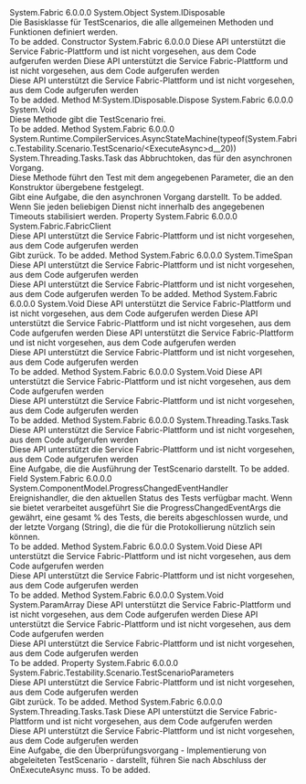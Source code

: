 <Type Name="TestScenario" FullName="System.Fabric.Testability.Scenario.TestScenario">
  <TypeSignature Language="C#" Value="public abstract class TestScenario : IDisposable" />
  <TypeSignature Language="ILAsm" Value=".class public auto ansi abstract beforefieldinit TestScenario extends System.Object implements class System.IDisposable" />
  <TypeSignature Language="DocId" Value="T:System.Fabric.Testability.Scenario.TestScenario" />
  <TypeSignature Language="VB.NET" Value="Public MustInherit Class TestScenario&#xA;Implements IDisposable" />
  <TypeSignature Language="F#" Value="type TestScenario = class&#xA;    interface IDisposable" />
  <AssemblyInfo>
    <AssemblyName>System.Fabric</AssemblyName>
    <AssemblyVersion>6.0.0.0</AssemblyVersion>
  </AssemblyInfo>
  <Base>
    <BaseTypeName>System.Object</BaseTypeName>
  </Base>
  <Interfaces>
    <Interface>
      <InterfaceName>System.IDisposable</InterfaceName>
    </Interface>
  </Interfaces>
  <Docs>
    <summary>
            Die Basisklasse für TestScenarios, die alle allgemeinen Methoden und Funktionen definiert werden.
            </summary>
    <remarks>To be added.</remarks>
  </Docs>
  <Members>
    <Member MemberName=".ctor">
      <MemberSignature Language="C#" Value="protected internal TestScenario (System.Fabric.FabricClient fabricClient, System.Fabric.Testability.Scenario.TestScenarioParameters testScenarioParameters);" />
      <MemberSignature Language="ILAsm" Value=".method familyorassemblyhidebysig specialname rtspecialname instance void .ctor(class System.Fabric.FabricClient fabricClient, class System.Fabric.Testability.Scenario.TestScenarioParameters testScenarioParameters) cil managed" />
      <MemberSignature Language="DocId" Value="M:System.Fabric.Testability.Scenario.TestScenario.#ctor(System.Fabric.FabricClient,System.Fabric.Testability.Scenario.TestScenarioParameters)" />
      <MemberSignature Language="F#" Value="new System.Fabric.Testability.Scenario.TestScenario : System.Fabric.FabricClient * System.Fabric.Testability.Scenario.TestScenarioParameters -&gt; System.Fabric.Testability.Scenario.TestScenario" Usage="new System.Fabric.Testability.Scenario.TestScenario (fabricClient, testScenarioParameters)" />
      <MemberType>Constructor</MemberType>
      <AssemblyInfo>
        <AssemblyName>System.Fabric</AssemblyName>
        <AssemblyVersion>6.0.0.0</AssemblyVersion>
      </AssemblyInfo>
      <Parameters>
        <Parameter Name="fabricClient" Type="System.Fabric.FabricClient" />
        <Parameter Name="testScenarioParameters" Type="System.Fabric.Testability.Scenario.TestScenarioParameters" />
      </Parameters>
      <Docs>
        <param name="fabricClient">Diese API unterstützt die Service Fabric-Plattform und ist nicht vorgesehen, aus dem Code aufgerufen werden</param>
        <param name="testScenarioParameters">Diese API unterstützt die Service Fabric-Plattform und ist nicht vorgesehen, aus dem Code aufgerufen werden</param>
        <summary>
            Diese API unterstützt die Service Fabric-Plattform und ist nicht vorgesehen, aus dem Code aufgerufen werden
            </summary>
        <remarks>To be added.</remarks>
      </Docs>
    </Member>
    <Member MemberName="Dispose">
      <MemberSignature Language="C#" Value="public void Dispose ();" />
      <MemberSignature Language="ILAsm" Value=".method public hidebysig newslot virtual instance void Dispose() cil managed" />
      <MemberSignature Language="DocId" Value="M:System.Fabric.Testability.Scenario.TestScenario.Dispose" />
      <MemberSignature Language="VB.NET" Value="Public Sub Dispose ()" />
      <MemberSignature Language="F#" Value="abstract member Dispose : unit -&gt; unit&#xA;override this.Dispose : unit -&gt; unit" Usage="testScenario.Dispose " />
      <MemberType>Method</MemberType>
      <Implements>
        <InterfaceMember>M:System.IDisposable.Dispose</InterfaceMember>
      </Implements>
      <AssemblyInfo>
        <AssemblyName>System.Fabric</AssemblyName>
        <AssemblyVersion>6.0.0.0</AssemblyVersion>
      </AssemblyInfo>
      <ReturnValue>
        <ReturnType>System.Void</ReturnType>
      </ReturnValue>
      <Parameters />
      <Docs>
        <summary>
            Diese Methode gibt die TestScenario frei.
            </summary>
        <remarks>To be added.</remarks>
      </Docs>
    </Member>
    <Member MemberName="ExecuteAsync">
      <MemberSignature Language="C#" Value="public System.Threading.Tasks.Task ExecuteAsync (System.Threading.CancellationToken token);" />
      <MemberSignature Language="ILAsm" Value=".method public hidebysig instance class System.Threading.Tasks.Task ExecuteAsync(valuetype System.Threading.CancellationToken token) cil managed" />
      <MemberSignature Language="DocId" Value="M:System.Fabric.Testability.Scenario.TestScenario.ExecuteAsync(System.Threading.CancellationToken)" />
      <MemberSignature Language="VB.NET" Value="Public Function ExecuteAsync (token As CancellationToken) As Task" />
      <MemberSignature Language="F#" Value="member this.ExecuteAsync : System.Threading.CancellationToken -&gt; System.Threading.Tasks.Task" Usage="testScenario.ExecuteAsync token" />
      <MemberType>Method</MemberType>
      <AssemblyInfo>
        <AssemblyName>System.Fabric</AssemblyName>
        <AssemblyVersion>6.0.0.0</AssemblyVersion>
      </AssemblyInfo>
      <Attributes>
        <Attribute>
          <AttributeName>System.Runtime.CompilerServices.AsyncStateMachine(typeof(System.Fabric.Testability.Scenario.TestScenario/&lt;ExecuteAsync&gt;d__20))</AttributeName>
        </Attribute>
      </Attributes>
      <ReturnValue>
        <ReturnType>System.Threading.Tasks.Task</ReturnType>
      </ReturnValue>
      <Parameters>
        <Parameter Name="token" Type="System.Threading.CancellationToken" />
      </Parameters>
      <Docs>
        <param name="token">das Abbruchtoken, das für den asynchronen Vorgang.</param>
        <summary>
            Diese Methode führt den Test mit dem angegebenen Parameter, die an den Konstruktor übergebene festgelegt.
            </summary>
        <returns>Gibt eine Aufgabe, die den asynchronen Vorgang darstellt.</returns>
        <remarks>To be added.</remarks>
        <exception cref="T:System.Fabric.FabricValidationException">Wenn Sie jeden beliebigen Dienst nicht innerhalb des angegebenen Timeouts stabilisiert werden.</exception>
      </Docs>
    </Member>
    <Member MemberName="FabricClient">
      <MemberSignature Language="C#" Value="protected System.Fabric.FabricClient FabricClient { get; }" />
      <MemberSignature Language="ILAsm" Value=".property instance class System.Fabric.FabricClient FabricClient" />
      <MemberSignature Language="DocId" Value="P:System.Fabric.Testability.Scenario.TestScenario.FabricClient" />
      <MemberSignature Language="VB.NET" Value="Protected ReadOnly Property FabricClient As FabricClient" />
      <MemberSignature Language="F#" Value="member this.FabricClient : System.Fabric.FabricClient" Usage="System.Fabric.Testability.Scenario.TestScenario.FabricClient" />
      <MemberType>Property</MemberType>
      <AssemblyInfo>
        <AssemblyName>System.Fabric</AssemblyName>
        <AssemblyVersion>6.0.0.0</AssemblyVersion>
      </AssemblyInfo>
      <ReturnValue>
        <ReturnType>System.Fabric.FabricClient</ReturnType>
      </ReturnValue>
      <Docs>
        <summary>
            Diese API unterstützt die Service Fabric-Plattform und ist nicht vorgesehen, aus dem Code aufgerufen werden
            </summary>
        <value>
            Gibt <see cref="T:System.Fabric.FabricClient" />zurück.
            </value>
        <remarks>To be added.</remarks>
      </Docs>
    </Member>
    <Member MemberName="GetElapsedTime">
      <MemberSignature Language="C#" Value="protected TimeSpan GetElapsedTime ();" />
      <MemberSignature Language="ILAsm" Value=".method familyhidebysig instance valuetype System.TimeSpan GetElapsedTime() cil managed" />
      <MemberSignature Language="DocId" Value="M:System.Fabric.Testability.Scenario.TestScenario.GetElapsedTime" />
      <MemberSignature Language="VB.NET" Value="Protected Function GetElapsedTime () As TimeSpan" />
      <MemberSignature Language="F#" Value="member this.GetElapsedTime : unit -&gt; TimeSpan" Usage="testScenario.GetElapsedTime " />
      <MemberType>Method</MemberType>
      <AssemblyInfo>
        <AssemblyName>System.Fabric</AssemblyName>
        <AssemblyVersion>6.0.0.0</AssemblyVersion>
      </AssemblyInfo>
      <ReturnValue>
        <ReturnType>System.TimeSpan</ReturnType>
      </ReturnValue>
      <Parameters />
      <Docs>
        <summary>
            Diese API unterstützt die Service Fabric-Plattform und ist nicht vorgesehen, aus dem Code aufgerufen werden
            </summary>
        <returns>Diese API unterstützt die Service Fabric-Plattform und ist nicht vorgesehen, aus dem Code aufgerufen werden</returns>
        <remarks>To be added.</remarks>
      </Docs>
    </Member>
    <Member MemberName="HandleTaskComplete">
      <MemberSignature Language="C#" Value="protected void HandleTaskComplete (System.Threading.Tasks.Task t, string actionId, string actionName);" />
      <MemberSignature Language="ILAsm" Value=".method familyhidebysig instance void HandleTaskComplete(class System.Threading.Tasks.Task t, string actionId, string actionName) cil managed" />
      <MemberSignature Language="DocId" Value="M:System.Fabric.Testability.Scenario.TestScenario.HandleTaskComplete(System.Threading.Tasks.Task,System.String,System.String)" />
      <MemberSignature Language="VB.NET" Value="Protected Sub HandleTaskComplete (t As Task, actionId As String, actionName As String)" />
      <MemberSignature Language="F#" Value="member this.HandleTaskComplete : System.Threading.Tasks.Task * string * string -&gt; unit" Usage="testScenario.HandleTaskComplete (t, actionId, actionName)" />
      <MemberType>Method</MemberType>
      <AssemblyInfo>
        <AssemblyName>System.Fabric</AssemblyName>
        <AssemblyVersion>6.0.0.0</AssemblyVersion>
      </AssemblyInfo>
      <ReturnValue>
        <ReturnType>System.Void</ReturnType>
      </ReturnValue>
      <Parameters>
        <Parameter Name="t" Type="System.Threading.Tasks.Task" />
        <Parameter Name="actionId" Type="System.String" />
        <Parameter Name="actionName" Type="System.String" />
      </Parameters>
      <Docs>
        <param name="t">Diese API unterstützt die Service Fabric-Plattform und ist nicht vorgesehen, aus dem Code aufgerufen werden</param>
        <param name="actionId">Diese API unterstützt die Service Fabric-Plattform und ist nicht vorgesehen, aus dem Code aufgerufen werden</param>
        <param name="actionName">Diese API unterstützt die Service Fabric-Plattform und ist nicht vorgesehen, aus dem Code aufgerufen werden</param>
        <summary>
            Diese API unterstützt die Service Fabric-Plattform und ist nicht vorgesehen, aus dem Code aufgerufen werden
            </summary>
        <remarks>To be added.</remarks>
      </Docs>
    </Member>
    <Member MemberName="OnDispose">
      <MemberSignature Language="C#" Value="protected abstract void OnDispose (bool disposing);" />
      <MemberSignature Language="ILAsm" Value=".method familyhidebysig newslot virtual instance void OnDispose(bool disposing) cil managed" />
      <MemberSignature Language="DocId" Value="M:System.Fabric.Testability.Scenario.TestScenario.OnDispose(System.Boolean)" />
      <MemberSignature Language="VB.NET" Value="Protected MustOverride Sub OnDispose (disposing As Boolean)" />
      <MemberSignature Language="F#" Value="abstract member OnDispose : bool -&gt; unit" Usage="testScenario.OnDispose disposing" />
      <MemberType>Method</MemberType>
      <AssemblyInfo>
        <AssemblyName>System.Fabric</AssemblyName>
        <AssemblyVersion>6.0.0.0</AssemblyVersion>
      </AssemblyInfo>
      <ReturnValue>
        <ReturnType>System.Void</ReturnType>
      </ReturnValue>
      <Parameters>
        <Parameter Name="disposing" Type="System.Boolean" />
      </Parameters>
      <Docs>
        <param name="disposing">Diese API unterstützt die Service Fabric-Plattform und ist nicht vorgesehen, aus dem Code aufgerufen werden</param>
        <summary>
            Diese API unterstützt die Service Fabric-Plattform und ist nicht vorgesehen, aus dem Code aufgerufen werden
            </summary>
        <remarks>To be added.</remarks>
      </Docs>
    </Member>
    <Member MemberName="OnExecuteAsync">
      <MemberSignature Language="C#" Value="protected abstract System.Threading.Tasks.Task OnExecuteAsync (System.Threading.CancellationToken token);" />
      <MemberSignature Language="ILAsm" Value=".method familyhidebysig newslot virtual instance class System.Threading.Tasks.Task OnExecuteAsync(valuetype System.Threading.CancellationToken token) cil managed" />
      <MemberSignature Language="DocId" Value="M:System.Fabric.Testability.Scenario.TestScenario.OnExecuteAsync(System.Threading.CancellationToken)" />
      <MemberSignature Language="VB.NET" Value="Protected MustOverride Function OnExecuteAsync (token As CancellationToken) As Task" />
      <MemberSignature Language="F#" Value="abstract member OnExecuteAsync : System.Threading.CancellationToken -&gt; System.Threading.Tasks.Task" Usage="testScenario.OnExecuteAsync token" />
      <MemberType>Method</MemberType>
      <AssemblyInfo>
        <AssemblyName>System.Fabric</AssemblyName>
        <AssemblyVersion>6.0.0.0</AssemblyVersion>
      </AssemblyInfo>
      <ReturnValue>
        <ReturnType>System.Threading.Tasks.Task</ReturnType>
      </ReturnValue>
      <Parameters>
        <Parameter Name="token" Type="System.Threading.CancellationToken" />
      </Parameters>
      <Docs>
        <param name="token">Diese API unterstützt die Service Fabric-Plattform und ist nicht vorgesehen, aus dem Code aufgerufen werden</param>
        <summary>
            Diese API unterstützt die Service Fabric-Plattform und ist nicht vorgesehen, aus dem Code aufgerufen werden
            </summary>
        <returns>Eine Aufgabe, die die Ausführung der TestScenario darstellt.</returns>
        <remarks>To be added.</remarks>
      </Docs>
    </Member>
    <Member MemberName="ProgressChanged">
      <MemberSignature Language="C#" Value="public System.ComponentModel.ProgressChangedEventHandler ProgressChanged;" />
      <MemberSignature Language="ILAsm" Value=".field public class System.ComponentModel.ProgressChangedEventHandler ProgressChanged" />
      <MemberSignature Language="DocId" Value="F:System.Fabric.Testability.Scenario.TestScenario.ProgressChanged" />
      <MemberSignature Language="VB.NET" Value="Public ProgressChanged As ProgressChangedEventHandler " />
      <MemberSignature Language="F#" Value="val mutable ProgressChanged : System.ComponentModel.ProgressChangedEventHandler" Usage="System.Fabric.Testability.Scenario.TestScenario.ProgressChanged" />
      <MemberType>Field</MemberType>
      <AssemblyInfo>
        <AssemblyName>System.Fabric</AssemblyName>
        <AssemblyVersion>6.0.0.0</AssemblyVersion>
      </AssemblyInfo>
      <ReturnValue>
        <ReturnType>System.ComponentModel.ProgressChangedEventHandler</ReturnType>
      </ReturnValue>
      <Docs>
        <summary>
            Ereignishandler, die den aktuellen Status des Tests verfügbar macht. Wenn sie bietet verarbeitet ausgeführt Sie die ProgressChangedEventArgs die gewährt, eine gesamt % des Tests, die bereits abgeschlossen wurde, und der letzte Vorgang (String), die die für die Protokollierung nützlich sein können.
            </summary>
        <remarks>To be added.</remarks>
      </Docs>
    </Member>
    <Member MemberName="ReportProgress">
      <MemberSignature Language="C#" Value="protected void ReportProgress (string progressReport);" />
      <MemberSignature Language="ILAsm" Value=".method familyhidebysig instance void ReportProgress(string progressReport) cil managed" />
      <MemberSignature Language="DocId" Value="M:System.Fabric.Testability.Scenario.TestScenario.ReportProgress(System.String)" />
      <MemberSignature Language="VB.NET" Value="Protected Sub ReportProgress (progressReport As String)" />
      <MemberSignature Language="F#" Value="member this.ReportProgress : string -&gt; unit" Usage="testScenario.ReportProgress progressReport" />
      <MemberType>Method</MemberType>
      <AssemblyInfo>
        <AssemblyName>System.Fabric</AssemblyName>
        <AssemblyVersion>6.0.0.0</AssemblyVersion>
      </AssemblyInfo>
      <ReturnValue>
        <ReturnType>System.Void</ReturnType>
      </ReturnValue>
      <Parameters>
        <Parameter Name="progressReport" Type="System.String" />
      </Parameters>
      <Docs>
        <param name="progressReport">Diese API unterstützt die Service Fabric-Plattform und ist nicht vorgesehen, aus dem Code aufgerufen werden</param>
        <summary>
            Diese API unterstützt die Service Fabric-Plattform und ist nicht vorgesehen, aus dem Code aufgerufen werden
            </summary>
        <remarks>To be added.</remarks>
      </Docs>
    </Member>
    <Member MemberName="ReportProgress">
      <MemberSignature Language="C#" Value="protected void ReportProgress (string format, params object[] args);" />
      <MemberSignature Language="ILAsm" Value=".method familyhidebysig instance void ReportProgress(string format, object[] args) cil managed" />
      <MemberSignature Language="DocId" Value="M:System.Fabric.Testability.Scenario.TestScenario.ReportProgress(System.String,System.Object[])" />
      <MemberSignature Language="VB.NET" Value="Protected Sub ReportProgress (format As String, ParamArray args As Object())" />
      <MemberSignature Language="F#" Value="member this.ReportProgress : string * obj[] -&gt; unit" Usage="testScenario.ReportProgress (format, args)" />
      <MemberType>Method</MemberType>
      <AssemblyInfo>
        <AssemblyName>System.Fabric</AssemblyName>
        <AssemblyVersion>6.0.0.0</AssemblyVersion>
      </AssemblyInfo>
      <ReturnValue>
        <ReturnType>System.Void</ReturnType>
      </ReturnValue>
      <Parameters>
        <Parameter Name="format" Type="System.String" />
        <Parameter Name="args" Type="System.Object[]">
          <Attributes>
            <Attribute>
              <AttributeName>System.ParamArray</AttributeName>
            </Attribute>
          </Attributes>
        </Parameter>
      </Parameters>
      <Docs>
        <param name="format">Diese API unterstützt die Service Fabric-Plattform und ist nicht vorgesehen, aus dem Code aufgerufen werden</param>
        <param name="args">Diese API unterstützt die Service Fabric-Plattform und ist nicht vorgesehen, aus dem Code aufgerufen werden</param>
        <summary>
            Diese API unterstützt die Service Fabric-Plattform und ist nicht vorgesehen, aus dem Code aufgerufen werden
            </summary>
        <remarks>To be added.</remarks>
      </Docs>
    </Member>
    <Member MemberName="ScenarioParameters">
      <MemberSignature Language="C#" Value="protected System.Fabric.Testability.Scenario.TestScenarioParameters ScenarioParameters { get; }" />
      <MemberSignature Language="ILAsm" Value=".property instance class System.Fabric.Testability.Scenario.TestScenarioParameters ScenarioParameters" />
      <MemberSignature Language="DocId" Value="P:System.Fabric.Testability.Scenario.TestScenario.ScenarioParameters" />
      <MemberSignature Language="VB.NET" Value="Protected ReadOnly Property ScenarioParameters As TestScenarioParameters" />
      <MemberSignature Language="F#" Value="member this.ScenarioParameters : System.Fabric.Testability.Scenario.TestScenarioParameters" Usage="System.Fabric.Testability.Scenario.TestScenario.ScenarioParameters" />
      <MemberType>Property</MemberType>
      <AssemblyInfo>
        <AssemblyName>System.Fabric</AssemblyName>
        <AssemblyVersion>6.0.0.0</AssemblyVersion>
      </AssemblyInfo>
      <ReturnValue>
        <ReturnType>System.Fabric.Testability.Scenario.TestScenarioParameters</ReturnType>
      </ReturnValue>
      <Docs>
        <summary>
            Diese API unterstützt die Service Fabric-Plattform und ist nicht vorgesehen, aus dem Code aufgerufen werden
            </summary>
        <value>
            Gibt <see cref="T:System.Fabric.Testability.Scenario.TestScenarioParameters" />zurück.
            </value>
        <remarks>To be added.</remarks>
      </Docs>
    </Member>
    <Member MemberName="ValidateScenarioAtExitAsync">
      <MemberSignature Language="C#" Value="protected abstract System.Threading.Tasks.Task ValidateScenarioAtExitAsync (System.Threading.CancellationToken token);" />
      <MemberSignature Language="ILAsm" Value=".method familyhidebysig newslot virtual instance class System.Threading.Tasks.Task ValidateScenarioAtExitAsync(valuetype System.Threading.CancellationToken token) cil managed" />
      <MemberSignature Language="DocId" Value="M:System.Fabric.Testability.Scenario.TestScenario.ValidateScenarioAtExitAsync(System.Threading.CancellationToken)" />
      <MemberSignature Language="VB.NET" Value="Protected MustOverride Function ValidateScenarioAtExitAsync (token As CancellationToken) As Task" />
      <MemberSignature Language="F#" Value="abstract member ValidateScenarioAtExitAsync : System.Threading.CancellationToken -&gt; System.Threading.Tasks.Task" Usage="testScenario.ValidateScenarioAtExitAsync token" />
      <MemberType>Method</MemberType>
      <AssemblyInfo>
        <AssemblyName>System.Fabric</AssemblyName>
        <AssemblyVersion>6.0.0.0</AssemblyVersion>
      </AssemblyInfo>
      <ReturnValue>
        <ReturnType>System.Threading.Tasks.Task</ReturnType>
      </ReturnValue>
      <Parameters>
        <Parameter Name="token" Type="System.Threading.CancellationToken" />
      </Parameters>
      <Docs>
        <param name="token">Diese API unterstützt die Service Fabric-Plattform und ist nicht vorgesehen, aus dem Code aufgerufen werden</param>
        <summary>
            Diese API unterstützt die Service Fabric-Plattform und ist nicht vorgesehen, aus dem Code aufgerufen werden
            </summary>
        <returns>Eine Aufgabe, die den Überprüfungsvorgang - Implementierung von abgeleiteten TestScenario - darstellt, führen Sie nach Abschluss der OnExecuteAsync muss.</returns>
        <remarks>To be added.</remarks>
      </Docs>
    </Member>
  </Members>
</Type>